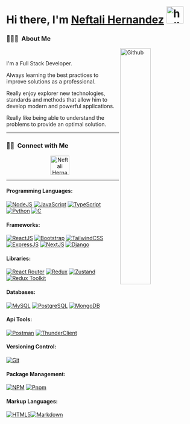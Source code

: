 # **Hi there, I'm [Neftali Hernandez](https://www.linkedin.com/in/nneshz/)** <img width="45" src="https://user-images.githubusercontent.com/76783198/182454378-115c3a2e-50cc-490e-85f0-fbdfab7f36ba.gif" alt="holis">

### 👨🏻‍💻 &nbsp;About Me

<div>
<img width="40%" align="right" alt="Github" src="https://www.wingstechsolutions.com/wp-content/uploads/2022/03/full-stack-development.gif" />
<br>
<p aligh="justify">
I'm a Full Stack Developer.

Always learning the best practices to improve solutions as a professional.

Really enjoy explorer new technologies, standards and methods that allow him to develop modern and powerful applications.

Really like being able to understand the problems to provide an optimal solution.

</p>
</div>
<hr>

<h3 align="left">🤝🏻 &nbsp;Connect with Me</h3> 
<p align="center">
<a href="https://www.linkedin.com/in/nneshz" target="blank"><img align="center" src="https://img.icons8.com/cute-clipart/64/000000/linkedin.png" alt="Neftali Hernandez" height="50" width="50" /></a>&nbsp;&nbsp;&nbsp;&nbsp;
</p>

<hr>

#### Programming Languages:

[![NodeJS](https://img.shields.io/badge/Node.js-339933?style=for-the-badge&logo=nodedotjs&logoColor=white)](https://nodejs.org/) [![JavaScript](https://img.shields.io/badge/JavaScript-323330?style=for-the-badge&logo=javascript&logoColor=F7DF1E)](https://www.w3schools.com/js/) [![TypeScript](https://img.shields.io/badge/TypeScript-007ACC?style=for-the-badge&logo=typescript&logoColor=white)](https://www.typescriptlang.org/) [![Python](https://img.shields.io/badge/Python-3776AB?style=for-the-badge&logo=python&logoColor=white)](https://www.python.org/) [![C](https://img.shields.io/badge/C-00599C?style=for-the-badge&logo=c&logoColor=white)](https://www.cprogramming.com/)

#### Frameworks:

[![ReactJS](https://img.shields.io/badge/React-20232A?style=for-the-badge&logo=react&logoColor=61DAFB)](https://reactjs.org/) [![Bootstrap](https://img.shields.io/badge/Bootstrap-563D7C?style=for-the-badge&logo=bootstrap&logoColor=white)](https://getbootstrap.com/) [![TailwindCSS](https://img.shields.io/badge/tailwindcss-%2338B2AC.svg?style=for-the-badge&logo=tailwind-css&logoColor=white)](https://tailwindcss.com/) [![ExpressJS](https://img.shields.io/badge/Express.js-000000?style=for-the-badge&logo=express&logoColor=white)](https://expressjs.com/) [![NextJS](https://img.shields.io/badge/Next.js-000000?style=for-the-badge&logo=next.js&logoColor=white)](https://nextjs.org/) [![Django](https://img.shields.io/badge/Django-092E20?style=for-the-badge&logo=django&logoColor=white)](https://www.djangoproject.com/)

#### Libraries:

[![React Router](https://img.shields.io/badge/React_Router-CA4245?style=for-the-badge&logo=react-router&logoColor=white)](https://reactrouter.com/) [![Redux](https://img.shields.io/badge/Redux-593D88?style=for-the-badge&logo=redux&logoColor=white)](https://redux.js.org/) [![Zustand](https://img.shields.io/badge/Zustand-2338b2ac?style=for-the-badge&logo=zustand&logoColor=white)](https://zustand.surge.sh/) [![Redux Toolkit](https://img.shields.io/badge/Redux_Toolkit-764ABC?style=for-the-badge&logo=redux&logoColor=white)](https://redux-toolkit.js.org/)

#### Databases:

[![MySQL](https://img.shields.io/badge/MySQL-00000F?style=for-the-badge&logo=mysql&logoColor=white)](https://www.mysql.com/) [![PostgreSQL](https://img.shields.io/badge/PostgreSQL-31648C?style=for-the-badge&logo=postgresql&logoColor=white)](https://www.postgresql.org/) [![MongoDB](https://img.shields.io/badge/MongoDB-4EA94B?style=for-the-badge&logo=mongodb&logoColor=white)](https://www.mongodb.com/)

#### Api Tools:

[![Postman](https://img.shields.io/badge/Postman-FF6C37?style=for-the-badge&logo=postman&logoColor=white)](https://www.postman.com/)
[![ThunderClient](https://img.shields.io/badge/ThunderClient-5849BE?style=for-the-badge&logo=thunderclient&logoColor=white)](https://www.thunderclient.io/)

#### Versioning Control:

[![Git](https://img.shields.io/badge/Git-F05032?style=for-the-badge&logo=git&logoColor=white)](https://git-scm.com/)

#### Package Management:

[![NPM](https://img.shields.io/badge/npm-CB3837?style=for-the-badge&logo=npm&logoColor=white)](https://www.npmjs.com/) [![Pnpm](https://img.shields.io/badge/pnpm-14B3C3?style=for-the-badge&logo=pnpm&logoColor=white)](https://pnpm.io/)

#### Markup Languages:

[![HTML5](https://img.shields.io/badge/HTML5-E34F26?style=for-the-badge&logo=html5&logoColor=white)](https://www.w3schools.com/html/)[![Markdown](https://img.shields.io/badge/Markdown-000000?style=for-the-badge&logo=markdown&logoColor=white)](https://www.markdownguide.org/)
